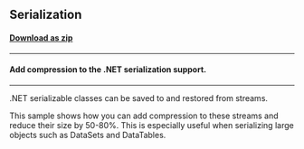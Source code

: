 ## Serialization
#### [Download as zip](https://grapecity.github.io/DownGit/#/home?url=https://github.com/GrapeCity/ComponentOne-WinForms-Samples/tree/master/NetFramework\Zip\CS\Serialization)
____
#### Add compression to the .NET serialization support.
____
.NET serializable classes can be saved to and restored from streams.

This sample shows how you can add compression to these streams and reduce their size by 50-80%.
This is especially useful when serializing large objects such as DataSets and DataTables.
